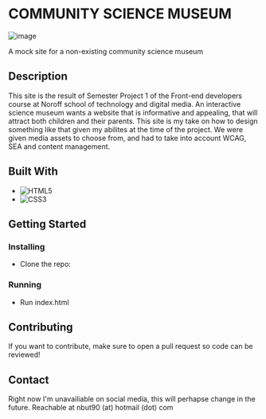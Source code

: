 # COMMUNITY SCIENCE MUSEUM

![image](https://darling-jelly-e3b55d.netlify.app/images/csm_home.jpg)

A mock site for a non-existing community science museum

## Description
This site is the result of Semester Project 1 of the Front-end developers course at Noroff school of technology and digital media. 
An interactive science museum wants a website that is informative and appealing, that will attract both children and their parents. This site is my take on how to design something like that given my abilites at the time of the project. We were given media assets to choose from, and had to take into account WCAG, SEA and content management.

## Built With

- ![HTML5](https://img.shields.io/badge/html5-%23E34F26.svg?style=for-the-badge&logo=html5&logoColor=white)
- ![CSS3](https://img.shields.io/badge/css3-%231572B6.svg?style=for-the-badge&logo=css3&logoColor=white)


## Getting Started

### Installing

- Clone the repo:

### Running

- Run index.html

## Contributing

If you want to contribute, make sure to open a pull request so code can be reviewed!

## Contact

Right now I'm unavailiable on social media, this will perhapse change in the future.
Reachable at nbut90 (at) hotmail (dot) com








